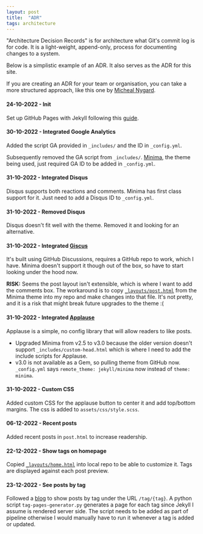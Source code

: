 ```yaml
---
layout: post
title:  "ADR"
tags: architecture
---
```

"Architecture Decision Records" is for architecture what Git's commit log is for code. 
It is a light-weight, append-only, process for documenting changes to a system.

Below is a simplistic example of an ADR. It also serves as the ADR for this site.

If you are creating an ADR for your team or organisation, 
you can take a more structured approach,
like this one by [Micheal Nygard](https://github.com/joelparkerhenderson/architecture-decision-record/blob/main/templates/decision-record-template-by-michael-nygard/index.md).

#### 24-10-2022 - Init
Set up GitHub Pages with Jekyll following this [guide](https://docs.github.com/en/pages/setting-up-a-github-pages-site-with-jekyll).

#### 30-10-2022 - Integrated Google Analytics
Added the script GA provided in `_includes/` and the ID in `_config.yml`.

Subsequently removed the GA script from `_includes/`. [Minima](https://github.com/jekyll/minima), the theme being used, just required GA ID to be added in `_config.yml`.

#### 31-10-2022 - Integrated Disqus
Disqus supports both reactions and comments. Minima has first class support for it. Just need to add a Disqus ID to `_config.yml`.

#### 31-10-2022 - Removed Disqus
Disqus doesn't fit well with the theme. Removed it and looking for an alternative.

#### 31-10-2022 - Integrated [Giscus](https://giscus.app/)
It's built using GitHub Discussions, requires a GitHub repo to work, which I have. Minima doesn't support it though out of the box, so have to start looking under the hood now.

**RISK:** Seems the post layout isn't extensible, which is where I want to add the comments box. The workaround is to copy [`_layouts/post.html`](https://github.com/jekyll/minima/blob/master/_layouts/post.html) from the Minima theme into my repo and make changes into that file. It's not pretty, and it is a risk that might break future upgrades to the theme :(

#### 31-10-2022 - Integrated [Applause](https://applause-button.com/)
Applause is a simple, no config library that will allow readers to like posts.
  - Upgraded Minima from v2.5 to v3.0 because the older version doesn't support `_includes/custom-head.html` which is where I need to add the include scripts for Applause.
  - v3.0 is not available as a Gem, so pulling theme from GitHub now. `_config.yml` says `remote_theme: jekyll/minima` now instead of `theme: minima`.

#### 31-10-2022 - Custom CSS
Added custom CSS for the applause button to center it and add top/bottom margins. The css is added to `assets/css/style.scss`.

#### 06-12-2022 - Recent posts
Added recent posts in `post.html` to increase readership.

#### 22-12-2022 - Show tags on homepage
Copied [`_layouts/home.html`](https://github.com/jekyll/minima/blob/master/_layouts/home.html) into local repo to be able to customize it.
Tags are displayed against each post preview.

#### 23-12-2022 - See posts by tag
Followed a [blog](http://www.jasonemiller.org/2020/12/23/tagging-posts-in-jekyll-minima.html) to show posts by tag under the URL `/tag/{tag}`.
A python script `tag-pages-generator.py` generates a page for each tag since Jekyll I assume is rendered server side.
The script needs to be added as part of pipeline otherwise I would manually have to run it whenever a tag is added or updated.